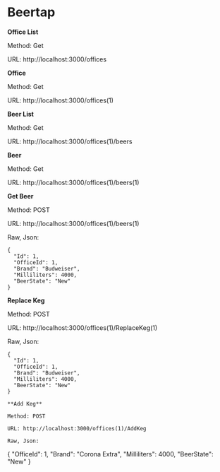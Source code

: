 # Beertap

**Office List**

Method: Get

URL: http://localhost:3000/offices

**Office**

Method: Get

URL: http://localhost:3000/offices(1)

**Beer List**

Method: Get

URL: http://localhost:3000/offices(1)/beers

**Beer**

Method: Get

URL: http://localhost:3000/offices(1)/beers(1)

**Get Beer**

Method: POST

URL: http://localhost:3000/offices(1)/beers(1)

Raw, Json:
```
{
  "Id": 1,
  "OfficeId": 1,
  "Brand": "Budweiser",
  "Milliliters": 4000,
  "BeerState": "New"
}
```

**Replace Keg**

Method: POST

URL: http://localhost:3000/offices(1)/ReplaceKeg(1)

Raw, Json:
```
{
  "Id": 1,
  "OfficeId": 1,
  "Brand": "Budweiser",
  "Milliliters": 4000,
  "BeerState": "New"
}

**Add Keg**

Method: POST

URL: http://localhost:3000/offices(1)/AddKeg

Raw, Json:
```
{
  "OfficeId": 1,
  "Brand": "Corona Extra",
  "Milliliters": 4000,
  "BeerState": "New"
}

```
